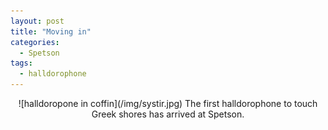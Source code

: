```yaml
---
layout: post
title: "Moving in"
categories:
  - Spetson
tags:
  - halldorophone
---
```

<center>![halldoropone in coffin](/img/systir.jpg)
The first halldorophone to touch Greek shores has arrived at Spetson.
